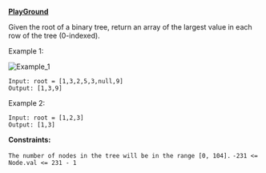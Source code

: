 **[PlayGround](https://leetcode.com/problems/find-largest-value-in-each-tree-row/)**

Given the root of a binary tree, return an array of the largest value in each row of the tree (0-indexed).

Example 1:

![Example_1](https://assets.leetcode.com/uploads/2020/08/21/largest_e1.jpg)
```
Input: root = [1,3,2,5,3,null,9]
Output: [1,3,9]
```
Example 2:
```
Input: root = [1,2,3]
Output: [1,3]
```

**Constraints:**

`The number of nodes in the tree will be in the range [0, 104].`
`-231 <= Node.val <= 231 - 1`